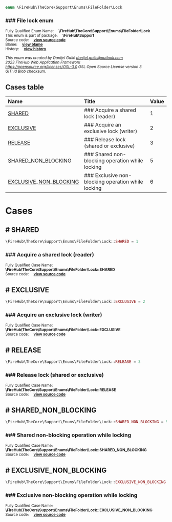 
```php
enum \FireHub\TheCore\Support\Enums\FileFolder\Lock
```

### ### File lock enum
<sub>Fully Qualified Enum Name:  **\FireHub\TheCore\Support\Enums\FileFolder\Lock**</sub><br>
<sub>This enum is part of package:  **\FireHub\Support**</sub><br>
<sub>Source code:  **[view source code](https://github.com/The-FireHub-Project/Core/blob/v1.0/src/support/enums/filefolder/firehub.Lock.php#L23)**</sub><br>
<sub>Blame:  **[view blame](https://github.com/The-FireHub-Project/Core/blame/v1.0/src/support/enums/filefolder/firehub.Lock.php)**</sub><br>
<sub>History:  **[view history](https://github.com/The-FireHub-Project/Core/commits/v1.0/src/support/enums/filefolder/firehub.Lock.php)**</sub><br>

<sub>_This enum was created by Danijel Galić <danijel.galic@outlook.com>_</sub><br>
<sub>_2023 FireHub Web Application Framework_</sub><br>
<sub>_<https://opensource.org/licenses/OSL-3.0> OSL Open Source License version 3_</sub><br>
<sub>_GIT: $Id$ Blob checksum._</sub><br>



## Cases table

| Name  | Title | Value |
| :---  | :---  | :---  |
|<a href="#shared">SHARED</a>|### Acquire a shared lock (reader)|1|
|<a href="#exclusive">EXCLUSIVE</a>|### Acquire an exclusive lock (writer)|2|
|<a href="#release">RELEASE</a>|### Release lock (shared or exclusive)|3|
|<a href="#shared_non_blocking">SHARED_NON_BLOCKING</a>|### Shared non-blocking operation while locking|5|
|<a href="#exclusive_non_blocking">EXCLUSIVE_NON_BLOCKING</a>|### Exclusive non-blocking operation while locking|6|


# Cases


<h2><a name="shared"># SHARED</a></h2>

```php
\FireHub\TheCore\Support\Enums\FileFolder\Lock::SHARED = 1
```

### ### Acquire a shared lock (reader)
<sub>Fully Qualified Case Name:  **\FireHub\TheCore\Support\Enums\FileFolder\Lock::SHARED**</sub><br>
<sub>Source code:  **[view source code](https://github.com/The-FireHub-Project/Core/blob/v1.0/src/support/enums/filefolder/firehub.Lock.php#L29)**</sub><br>


<h2><a name="exclusive"># EXCLUSIVE</a></h2>

```php
\FireHub\TheCore\Support\Enums\FileFolder\Lock::EXCLUSIVE = 2
```

### ### Acquire an exclusive lock (writer)
<sub>Fully Qualified Case Name:  **\FireHub\TheCore\Support\Enums\FileFolder\Lock::EXCLUSIVE**</sub><br>
<sub>Source code:  **[view source code](https://github.com/The-FireHub-Project/Core/blob/v1.0/src/support/enums/filefolder/firehub.Lock.php#L35)**</sub><br>


<h2><a name="release"># RELEASE</a></h2>

```php
\FireHub\TheCore\Support\Enums\FileFolder\Lock::RELEASE = 3
```

### ### Release lock (shared or exclusive)
<sub>Fully Qualified Case Name:  **\FireHub\TheCore\Support\Enums\FileFolder\Lock::RELEASE**</sub><br>
<sub>Source code:  **[view source code](https://github.com/The-FireHub-Project/Core/blob/v1.0/src/support/enums/filefolder/firehub.Lock.php#L41)**</sub><br>


<h2><a name="shared_non_blocking"># SHARED_NON_BLOCKING</a></h2>

```php
\FireHub\TheCore\Support\Enums\FileFolder\Lock::SHARED_NON_BLOCKING = 5
```

### ### Shared non-blocking operation while locking
<sub>Fully Qualified Case Name:  **\FireHub\TheCore\Support\Enums\FileFolder\Lock::SHARED_NON_BLOCKING**</sub><br>
<sub>Source code:  **[view source code](https://github.com/The-FireHub-Project/Core/blob/v1.0/src/support/enums/filefolder/firehub.Lock.php#L47)**</sub><br>


<h2><a name="exclusive_non_blocking"># EXCLUSIVE_NON_BLOCKING</a></h2>

```php
\FireHub\TheCore\Support\Enums\FileFolder\Lock::EXCLUSIVE_NON_BLOCKING = 6
```

### ### Exclusive non-blocking operation while locking
<sub>Fully Qualified Case Name:  **\FireHub\TheCore\Support\Enums\FileFolder\Lock::EXCLUSIVE_NON_BLOCKING**</sub><br>
<sub>Source code:  **[view source code](https://github.com/The-FireHub-Project/Core/blob/v1.0/src/support/enums/filefolder/firehub.Lock.php#L53)**</sub><br>


